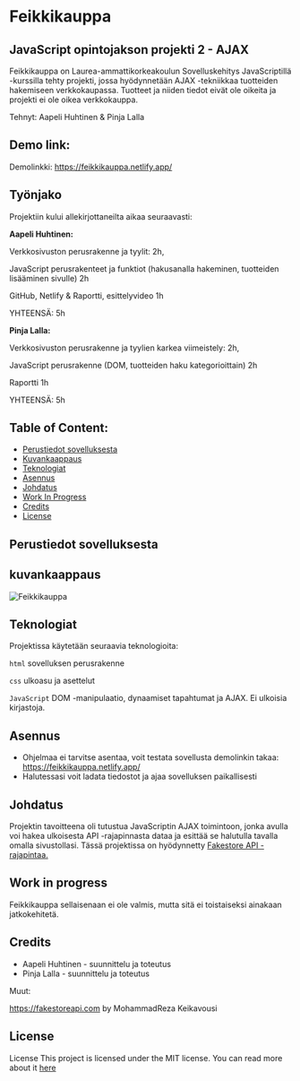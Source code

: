 # Feikkikauppa
## JavaScript opintojakson projekti 2 - AJAX
Feikkikauppa on Laurea-ammattikorkeakoulun Sovelluskehitys JavaScriptillä -kurssilla tehty projekti, jossa hyödynnetään AJAX -tekniikkaa tuotteiden hakemiseen verkkokaupassa. Tuotteet ja niiden tiedot eivät ole oikeita ja projekti ei ole oikea verkkokauppa. 

Tehnyt: Aapeli Huhtinen & Pinja Lalla

## Demo link:
Demolinkki: https://feikkikauppa.netlify.app/

## Työnjako
Projektiin kului allekirjottaneilta aikaa seuraavasti:

**Aapeli Huhtinen:** 

Verkkosivuston perusrakenne ja tyylit: 2h, 

JavaScript perusrakenteet ja funktiot (hakusanalla hakeminen, tuotteiden lisääminen sivulle) 2h

GitHub, Netlify & Raportti, esittelyvideo 1h

YHTEENSÄ: 5h



**Pinja Lalla:** 

Verkkosivuston perusrakenne ja tyylien karkea viimeistely: 2h, 

JavaScript perusrakenne (DOM, tuotteiden haku kategorioittain) 2h

Raportti 1h

YHTEENSÄ: 5h


## Table of Content:

- [Perustiedot sovelluksesta](#perustiedot-sovelluksesta)
- [Kuvankaappaus](#kuvankaappaus)
- [Teknologiat](#teknologiat)
- [Asennus](#asennus)
- [Johdatus](#johdatus)
- [Work In Progress](#work-in-progress)
- [Credits](#credits)
- [License](#license)

## Perustiedot sovelluksesta

## kuvankaappaus
![Feikkikauppa](https://i.imgur.com/hOlYyyi.png)

## Teknologiat

Projektissa käytetään seuraavia teknologioita:  

`html` sovelluksen perusrakenne

`css` ulkoasu ja asettelut

`JavaScript` DOM -manipulaatio, dynaamiset tapahtumat ja AJAX. Ei ulkoisia kirjastoja. 

## Asennus
- Ohjelmaa ei tarvitse asentaa, voit testata sovellusta demolinkin takaa: https://feikkikauppa.netlify.app/
- Halutessasi voit ladata tiedostot ja ajaa sovelluksen paikallisesti


## Johdatus
Projektin tavoitteena oli tutustua JavaScriptin AJAX toimintoon, jonka avulla voi hakea ulkoisesta API -rajapinnasta dataa ja esittää se halutulla tavalla omalla sivustollasi. Tässä projektissa on hyödynnetty [Fakestore API -rajapintaa.](https://fakestoreapi.com/docs)

## Work in progress
Feikkikauppa sellaisenaan ei ole valmis, mutta sitä ei toistaiseksi ainakaan jatkokehitetä. 

## Credits
- Aapeli Huhtinen - suunnittelu ja toteutus
- Pinja Lalla - suunnittelu ja toteutus

Muut: 

https://fakestoreapi.com by MohammadReza Keikavousi


## License
License
This project is licensed under the MIT license. You can read more about it [here](https://docs.github.com/en/communities/setting-up-your-project-for-healthy-contributions/adding-a-license-to-a-repository)
